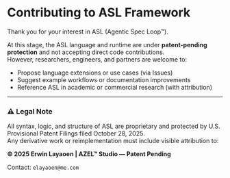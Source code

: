 # Contributing to ASL Framework

Thank you for your interest in ASL (Agentic Spec Loop™).

At this stage, the ASL language and runtime are under **patent-pending protection** and not accepting direct code contributions.  
However, researchers, engineers, and partners are welcome to:

- Propose language extensions or use cases (via Issues)
- Suggest example workflows or documentation improvements
- Reference ASL in academic or commercial research (with attribution)

---

### ⚠️ Legal Note
All syntax, logic, and structure of ASL are proprietary and protected by U.S. Provisional Patent Filings filed October 28, 2025.  
Any derivative work or reimplementation must include visible attribution to:

**© 2025 Erwin Layaoen | AZEL™ Studio — Patent Pending**

Contact: `elayaoen@me.com`
